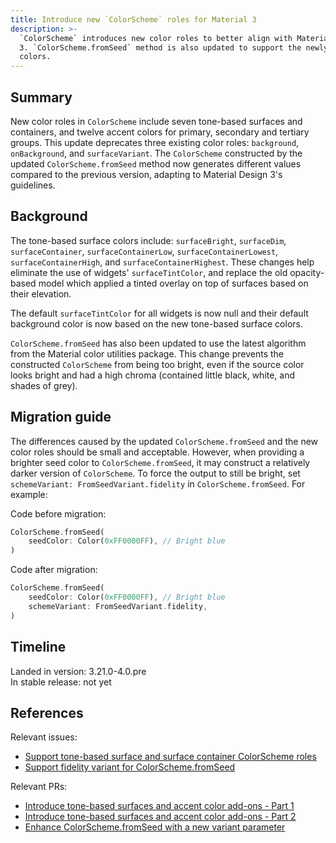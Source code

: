 ```yaml
---
title: Introduce new `ColorScheme` roles for Material 3
description: >-
  `ColorScheme` introduces new color roles to better align with Material Design
  3. `ColorScheme.fromSeed` method is also updated to support the newly added
  colors.
---
```


## Summary

New color roles in `ColorScheme` include seven tone-based surfaces and
containers, and twelve accent colors for primary, secondary and tertiary groups.
This update deprecates three existing color roles: `background`, `onBackground`,
and `surfaceVariant`. The `ColorScheme` constructed by the updated 
`ColorScheme.fromSeed` method now generates different values compared to the 
previous version, adapting to Material Design 3's guidelines.

## Background

The tone-based surface colors include: `surfaceBright`, `surfaceDim`,
`surfaceContainer`, `surfaceContainerLow`, `surfaceContainerLowest`,
`surfaceContainerHigh`, and `surfaceContainerHighest`. These changes help 
eliminate the use of widgets' `surfaceTintColor`, and replace the old 
opacity-based model which applied a tinted overlay on top of surfaces based 
on their elevation.  

The default `surfaceTintColor` for all widgets is now null and their default
background color is now based on the new tone-based surface colors.

`ColorScheme.fromSeed` has also been updated to use the latest algorithm from
the Material color utilities package. This change prevents the constructed 
`ColorScheme` from being too bright, even if the source color looks bright and
had a high chroma (contained little black, white, and shades of grey).

## Migration guide

The differences caused by the updated `ColorScheme.fromSeed` and the new color
roles should be small and acceptable. However, when providing a brighter
seed color to `ColorScheme.fromSeed`, it may construct a relatively darker
version of `ColorScheme`. To force the output to still be bright, set 
`schemeVariant: FromSeedVariant.fidelity` in `ColorScheme.fromSeed`. For 
example:

Code before migration:

```dart
ColorScheme.fromSeed(
    seedColor: Color(0xFF0000FF), // Bright blue
)
```

Code after migration:

```dart
ColorScheme.fromSeed(
    seedColor: Color(0xFF0000FF), // Bright blue
    schemeVariant: FromSeedVariant.fidelity,
)
```

## Timeline

Landed in version: 3.21.0-4.0.pre <br>
In stable release: not yet

## References

Relevant issues:

* [Support tone-based surface and surface container ColorScheme roles][]
* [Support fidelity variant for ColorScheme.fromSeed][]

Relevant PRs:

* [Introduce tone-based surfaces and accent color add-ons - Part 1][]
* [Introduce tone-based surfaces and accent color add-ons - Part 2][]
* [Enhance ColorScheme.fromSeed with a new variant parameter][]

[`ClassName`]: {{site.main-api}}/flutter/[link_to_relevant_page].html

[Support tone-based surface and surface container ColorScheme roles]: 
{{site.repo.flutter}}/issues/115912
[Support fidelity variant for ColorScheme.fromSeed]: 
{{site.repo.flutter}}/issues/[144649]
[Introduce tone-based surfaces and accent color add-ons - Part 1]: 
{{site.repo.flutter}}/pull/[142654]
[Introduce tone-based surfaces and accent color add-ons - Part 2]: 
{{site.repo.flutter}}/pull/[144273]
[Enhance ColorScheme.fromSeed with a new variant parameter]: 
{{site.repo.flutter}}/pull/[144805]
